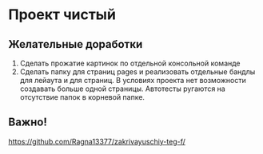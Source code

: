 # Проект чистый

## Желательные доработки

1. Сделать прожатие картинок по отдельной консольной команде
2. Сделать папку для страниц pages и реализовать отдельные бандлы для лейаута и для страниц. 
В условиях проекта нет возможности создавать больше одной страницы. Автотесты ругаются на отсутствие папок в корневой папке.

## Важно!

https://github.com/Ragna13377/zakrivayuschiy-teg-f/
